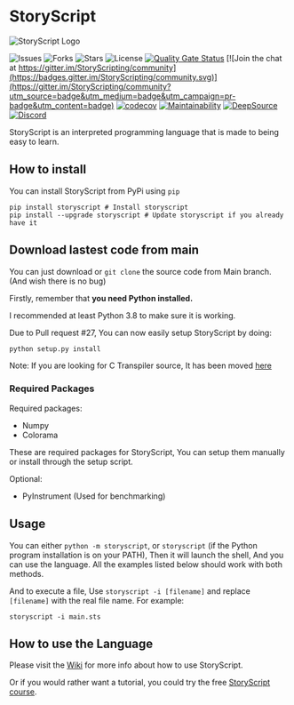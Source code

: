 # StoryScript

![StoryScript Logo](https://github.com/lines-of-codes/StoryScript/blob/be67a0b872783b78378dc3ac0969fb1111cb3e0f/StoryScript.png)

![Issues](https://img.shields.io/github/issues/lines-of-codes/StoryScript)
![Forks](https://img.shields.io/github/forks/lines-of-codes/StoryScript)
![Stars](https://img.shields.io/github/stars/lines-of-codes/StoryScript)
![License](https://img.shields.io/github/license/lines-of-codes/StoryScript)
[![Quality Gate Status](https://sonarcloud.io/api/project_badges/measure?project=StoryScriptorg_StoryScript&metric=alert_status)](https://sonarcloud.io/dashboard?id=StoryScriptorg_StoryScript)
[![Join the chat at https://gitter.im/StoryScripting/community](https://badges.gitter.im/StoryScripting/community.svg)](https://gitter.im/StoryScripting/community?utm_source=badge&utm_medium=badge&utm_campaign=pr-badge&utm_content=badge)
[![codecov](https://codecov.io/gh/StoryScriptorg/StoryScript/branch/main/graph/badge.svg?token=BWC521L4X5)](https://codecov.io/gh/StoryScriptorg/StoryScript)
[![Maintainability](https://api.codeclimate.com/v1/badges/808f1a45d594387472eb/maintainability)](https://codeclimate.com/github/StoryScriptorg/StoryScript/maintainability)
[![DeepSource](https://deepsource.io/gh/StoryScriptorg/StoryScript.svg/?label=active+issues&show_trend=true&token=5Ju5wGtlKSj6HZrmU7HnIA72)](https://deepsource.io/gh/StoryScriptorg/StoryScript/?ref=repository-badge)
[![Discord](https://img.shields.io/discord/879964500151914526)](https://discord.gg/2ymyB4n6Ad)

StoryScript is an interpreted programming language that is made to being easy to learn.

## How to install
You can install StoryScript from PyPi using `pip`

```
pip install storyscript # Install storyscript
pip install --upgrade storyscript # Update storyscript if you already have it
```


## Download lastest code from main

You can just download or `git clone` the source code from Main branch. \(And wish there is no bug\)

Firstly, remember that **you need Python installed.**

I recommended at least Python 3.8 to make sure it is working.

Due to Pull request #27, You can now easily setup StoryScript by doing:
```bash
python setup.py install
```

Note: If you are looking for C Transpiler source, It has been moved [here](https://github.com/StoryScriptorg/StoryScript-CTranspiler/)

### Required Packages
Required packages:
- Numpy
- Colorama

These are required packages for StoryScript, You can setup them manually or install through the setup script.

Optional:
- PyInstrument (Used for benchmarking)

## Usage
You can either `python -m storyscript`, or `storyscript` (if the Python program installation is on your PATH), Then it will launch the shell, And you can use the language.
All the examples listed below should work with both methods.

And to execute a file, Use `storyscript -i [filename]` and replace `[filename]` with the real file name. For example:

```text
storyscript -i main.sts
```

## How to use the Language

Please visit the [Wiki](https://github.com/StoryScriptOrg/StoryScript/wiki) for more info about how to use StoryScript. 

Or if you would rather want a tutorial, you could try the free [StoryScript course](https://github.com/StoryScriptOrg/StoryScriptCourse).

